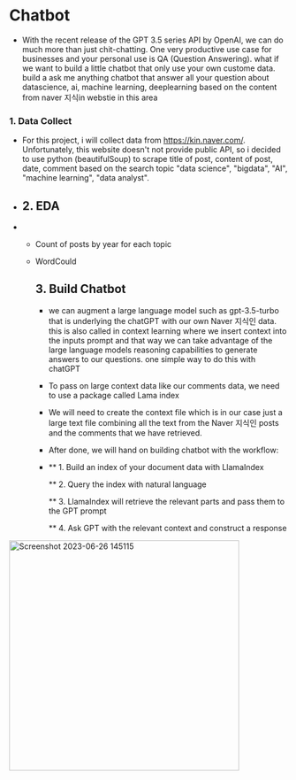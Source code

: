 # Chatbot

* With the recent release of the GPT 3.5 series API by OpenAI, we can do much more than just chit-chatting. One very productive use case for businesses and your personal use is QA (Question Answering). what if we want to build a little chatbot that only use your own custome data. build a ask me anything chatbot that answer all your question about datascience, ai, machine learning, deeplearning based on the content from naver 지식in webstie in this area

### 1. Data Collect

* For this project, i will collect data from  https://kin.naver.com/. Unfortunately, this website doesn't not provide public API, so i decided to use python (beautifulSoup) to scrape title of post, content of post, date, comment based on the search topic "data science", "bigdata", "AI", "machine learning", "data analyst".

* ## 2. EDA

* * Count of posts by year for each topic
  * WordCould
 
    ## 3. Build Chatbot

    * we can augment a large language model such as gpt-3.5-turbo that is underlying the chatGPT with our own Naver 지식인 data. this is also called in context learning where we insert context into the inputs prompt and that way we can take advantage of the large language models reasoning capabilities to generate answers to our questions. one simple way to do this with chatGPT
    *  To pass on large context data like our comments data, we need to use a package called Lama index
    *  We will need to create the context file which is in our case just a large text file combining all the text from the Naver 지식인 posts and the comments that we have retrieved.
    *  After done, we will hand on building chatbot with the workflow:
    * 
       ** 1. Build an index of your document data with LlamaIndex
      
       ** 2. Query the index with natural language
      
       ** 3. LlamaIndex will retrieve the relevant parts and pass them to the GPT prompt
      
       ** 4. Ask GPT with the relevant context and construct a response
      
<img width="416" alt="Screenshot 2023-06-26 145115" src="https://github.com/tam1511/Chatbot/assets/99704273/5e1f2cac-f0fb-4536-9fcb-91dd0620185d">
